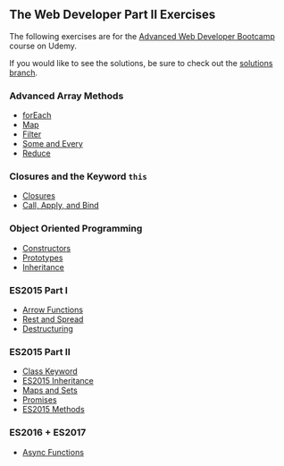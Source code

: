 ## The Web Developer Part II Exercises

The following exercises are for the [Advanced Web Developer Bootcamp](https://www.udemy.com/the-advanced-web-developer-bootcamp/?couponCode=LAUNCH-CODE) course on Udemy.

If you would like to see the solutions, be sure to check out the [solutions branch](https://github.com/rithmschool/udemy_course_exercises/tree/solutions).

### Advanced Array Methods

- [forEach](./advanced-array-methods/forEach)
- [Map](./advanced-array-methods/map)
- [Filter](./advanced-array-methods/filter)
- [Some and Every](./advanced-array-methods/some-every)
- [Reduce](./advanced-array-methods/reduce)

### Closures and the Keyword `this`

- [Closures](./closures-and-keyword-this/closures)
- [Call, Apply, and Bind](./closures-and-keyword-this)

### Object Oriented Programming

- [Constructors](./object-oriented-programming/constructors)
- [Prototypes](./object-oriented-programming/prototypes)
- [Inheritance](./object-oriented-programming/inheritance)

### ES2015 Part I 

- [Arrow Functions](./es2015-16-17-part-1/arrow-functions)
- [Rest and Spread](./es2015-16-17-part-1/rest-spread)
- [Destructuring](./es2015-16-17-part-1/destructuring)

### ES2015 Part II 

- [Class Keyword](./es2015-16-17-part-2/class-keyword)
- [ES2015 Inheritance](./es2015-16-17-part-2/es2015-inheritance)
- [Maps and Sets](./es2015-16-17-part-2/maps-sets)
- [Promises](./es2015-16-17-part-2/promises)
- [ES2015 Methods](./es2015-16-17-part-2/es2015-methods)

### ES2016 + ES2017

- [Async Functions](./es2016-and-17-part-2/async-functions)



